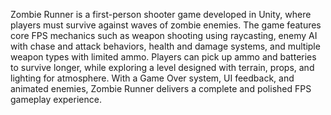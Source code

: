 Zombie Runner is a first-person shooter game developed in Unity, where players must survive against waves of zombie enemies. The game features core FPS mechanics such as weapon shooting using raycasting, enemy AI with chase and attack behaviors, health and damage systems, and multiple weapon types with limited ammo. Players can pick up ammo and batteries to survive longer, while exploring a level designed with terrain, props, and lighting for atmosphere. With a Game Over system, UI feedback, and animated enemies, Zombie Runner delivers a complete and polished FPS gameplay experience.